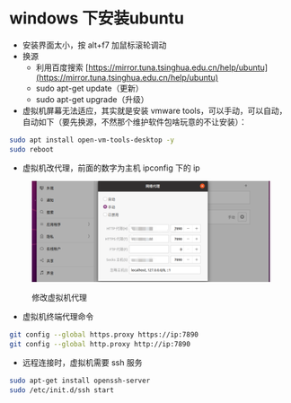# windows 下安装ubuntu

* 安装界面太小，按 alt+f7 加鼠标滚轮调动
* 换源
  * 利用百度搜索 [https://mirror.tuna.tsinghua.edu.cn/help/ubuntu](https://mirror.tuna.tsinghua.edu.cn/help/ubuntu)
  * sudo apt-get update（更新）
  * sudo apt-get upgrade（升级）
* 虚拟机屏幕无法适应，其实就是安装 vmware tools，可以手动，可以自动，自动如下（要先换源，不然那个维护软件包啥玩意的不让安装）：

```bash
sudo apt install open-vm-tools-desktop -y
sudo reboot
```

* 虚拟机改代理，前面的数字为主机 ipconfig 下的 ip

<figure><img src="../.gitbook/assets/image-20221130190231790.png" alt=""><figcaption><p>修改虚拟机代理</p></figcaption></figure>

* 虚拟机终端代理命令

```bash
git config --global https.proxy https://ip:7890
git config --global http.proxy http://ip:7890
```

* 远程连接时，虚拟机需要 ssh 服务

```bash
sudo apt-get install openssh-server
sudo /etc/init.d/ssh start
```
